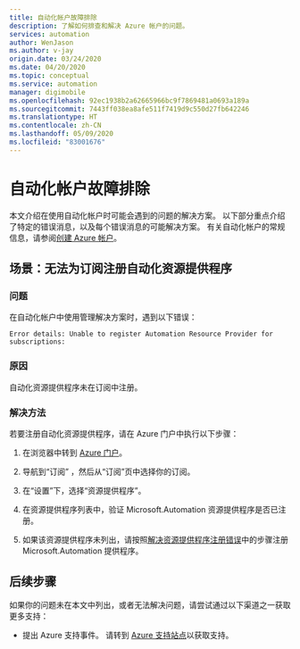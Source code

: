 ```yaml
---
title: 自动化帐户故障排除
description: 了解如何排查和解决 Azure 帐户的问题。
services: automation
author: WenJason
ms.author: v-jay
origin.date: 03/24/2020
ms.date: 04/20/2020
ms.topic: conceptual
ms.service: automation
manager: digimobile
ms.openlocfilehash: 92ec1938b2a62665966bc9f7869481a0693a189a
ms.sourcegitcommit: 7443ff038ea8afe511f7419d9c550d27fb642246
ms.translationtype: HT
ms.contentlocale: zh-CN
ms.lasthandoff: 05/09/2020
ms.locfileid: "83001676"
---
```

# <a name="automation-account-troubleshooting"></a>自动化帐户故障排除

本文介绍在使用自动化帐户时可能会遇到的问题的解决方案。 以下部分重点介绍了特定的错误消息，以及每个错误消息的可能解决方案。 有关自动化帐户的常规信息，请参阅[创建 Azure 帐户](../automation-quickstart-create-account.md)。

## <a name="scenario-unable-to-register-automation-resource-provider-for-subscriptions"></a><a name="rp-register"></a>场景：无法为订阅注册自动化资源提供程序

### <a name="issue"></a>问题

在自动化帐户中使用管理解决方案时，遇到以下错误：

```error
Error details: Unable to register Automation Resource Provider for subscriptions:
```

### <a name="cause"></a>原因

自动化资源提供程序未在订阅中注册。

### <a name="resolution"></a>解决方法

若要注册自动化资源提供程序，请在 Azure 门户中执行以下步骤：

1. 在浏览器中转到 [Azure 门户](https://portal.azure.cn)。

2. 导航到“订阅”  ，然后从“订阅”页中选择你的订阅。   

3. 在“设置”下，选择“资源提供程序”。  

4. 在资源提供程序列表中，验证 Microsoft.Automation  资源提供程序是否已注册。

5. 如果该资源提供程序未列出，请按照[解决资源提供程序注册错误](/azure-resource-manager/resource-manager-register-provider-errors)中的步骤注册 Microsoft.Automation  提供程序。

## <a name="next-steps"></a>后续步骤

如果你的问题未在本文中列出，或者无法解决问题，请尝试通过以下渠道之一获取更多支持：

* 提出 Azure 支持事件。 请转到 [Azure 支持站点](https://support.azure.cn/zh-cn/support/contact/)以获取支持。